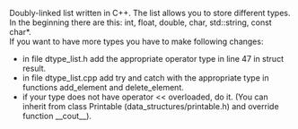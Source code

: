 Doubly-linked list written in C++. The list allows you to store different types.\
In the beginning there are this: int, float, double, char, std::string, const char*.\
If you want to have more types you have to make following changes:
  - in file dtype_list.h add the appropriate operator type in line 47 in struct result.
  - in file dtype_list.cpp add try and catch with the appropriate type in functions add_element and delete_element.
  - if your type does not have operator << overloaded, do it. (You can inherit from class Printable (data_structures/printable.h) and override function \_\_cout\_\_).
